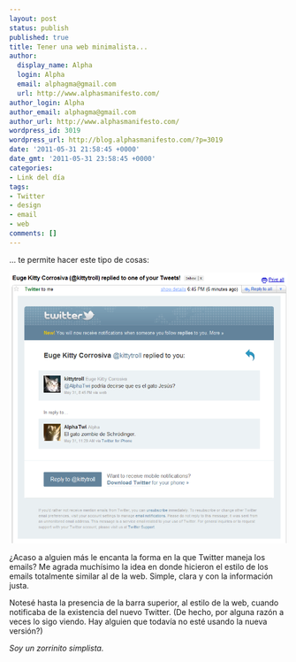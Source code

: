 ```yaml
---
layout: post
status: publish
published: true
title: Tener una web minimalista...
author:
  display_name: Alpha
  login: Alpha
  email: alphagma@gmail.com
  url: http://www.alphasmanifesto.com/
author_login: Alpha
author_email: alphagma@gmail.com
author_url: http://www.alphasmanifesto.com/
wordpress_id: 3019
wordpress_url: http://blog.alphasmanifesto.com/?p=3019
date: '2011-05-31 21:58:45 +0000'
date_gmt: '2011-05-31 23:58:45 +0000'
categories:
- Link del día
tags:
- Twitter
- design
- email
- web
comments: []
---
```


... te permite hacer este tipo de cosas:

![](/assets/mailsTwitter.png)

¿Acaso a alguien más le encanta la forma en la que Twitter maneja los emails? Me agrada muchísimo la idea en donde hicieron el estilo de los emails totalmente similar al de la web. Simple, clara y con la información justa.

Notesé hasta la presencia de la barra superior, al estilo de la web, cuando notificaba de la existencia del nuevo Twitter. (De hecho, por alguna razón a veces lo sigo viendo. Hay alguien que todavía no esté usando la nueva versión?)

_Soy un zorrinito simplista._
